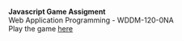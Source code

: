 <b> Javascript Game Assigment </b> <br>
Web Application Programming - WDDM-120-0NA <br>
Play the game <a href="https://jsgameassignment.netlify.app/">here</a>
